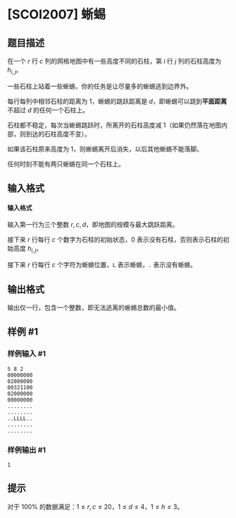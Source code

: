 # [SCOI2007] 蜥蜴

## 题目描述

在一个 $r$ 行 $c$ 列的网格地图中有一些高度不同的石柱，第 $i$ 行 $j$ 列的石柱高度为 $h_{i,j}$。

一些石柱上站着一些蜥蜴，你的任务是让尽量多的蜥蜴逃到边界外。

每行每列中相邻石柱的距离为 $1$，蜥蜴的跳跃距离是 $d$，即蜥蜴可以跳到**平面距离**不超过 $d$ 的任何一个石柱上。

石柱都不稳定，每次当蜥蜴跳跃时，所离开的石柱高度减 $1$（如果仍然落在地图内部，则到达的石柱高度不变）。

如果该石柱原来高度为 $1$，则蜥蜴离开后消失，以后其他蜥蜴不能落脚。

任何时刻不能有两只蜥蜴在同一个石柱上。

## 输入格式


#### 输入格式
输入第一行为三个整数 $r,c,d$，即地图的规模与最大跳跃距离。

接下来 $r$ 行每行 $c$ 个数字为石柱的初始状态，$0$ 表示没有石柱，否则表示石柱的初始高度 $h_{i,j}$。

接下来 $r$ 行每行 $c$ 个字符为蜥蜴位置，`L` 表示蜥蜴，`.` 表示没有蜥蜴。

## 输出格式

输出仅一行，包含一个整数，即无法逃离的蜥蜴总数的最小值。

## 样例 #1

### 样例输入 #1
```
5 8 2
00000000
02000000
00321100
02000000
00000000
........
........
..LLLL..
........
........
```

### 样例输出 #1

```
1
```

## 提示

对于 $100\%$ 的数据满足：$1\le r,c\le20$，$1\le d\le 4$，$1\le h\le 3$。
